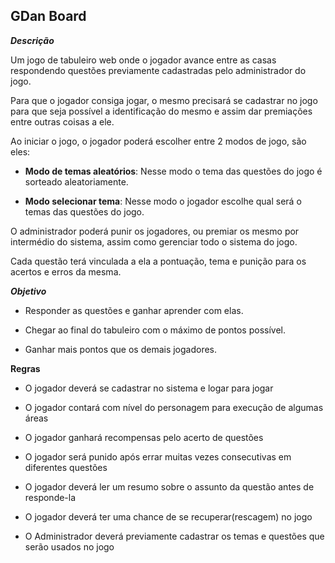 GDan Board
----------------
***Descrição***


Um jogo de tabuleiro web onde o jogador avance entre as casas respondendo questões previamente cadastradas pelo administrador do jogo.

Para que o jogador consiga jogar, o mesmo precisará se cadastrar no jogo para que seja possível a identificação do mesmo e assim dar premiações entre outras coisas a ele.

Ao iniciar o jogo, o jogador poderá escolher entre 2 modos de jogo, são eles:

- **Modo de temas aleatórios**: Nesse modo o tema das questões do jogo é sorteado aleatoriamente.

- **Modo selecionar tema**: Nesse modo o jogador escolhe qual será o temas das questões do jogo.

O administrador poderá punir os jogadores, ou premiar os mesmo por intermédio do sistema, assim como gerenciar todo o sistema do jogo.

Cada questão terá vinculada a ela a pontuação, tema e punição para os acertos e erros da mesma.

***Objetivo***

- Responder as questões e ganhar aprender com elas.

- Chegar ao final do tabuleiro com o máximo de pontos possível.

- Ganhar mais pontos que os demais jogadores.

**Regras**

- O jogador deverá se cadastrar no sistema e logar para jogar

- O jogador contará com nível do personagem para execução de algumas áreas

- O jogador ganhará recompensas pelo acerto de questões

- O jogador será punido após errar muitas vezes consecutivas em diferentes questões

- O jogador deverá ler um resumo sobre o assunto da questão antes de responde-la

- O jogador deverá ter uma chance de se recuperar(rescagem) no jogo

- O Administrador deverá previamente cadastrar os temas e questões que serão usados no jogo